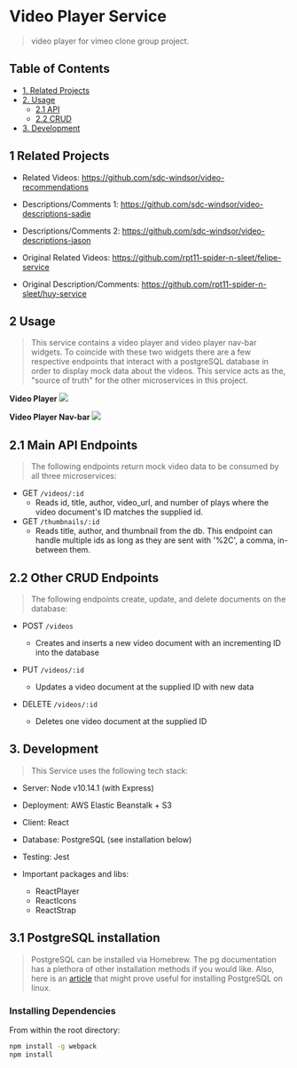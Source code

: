 # Video Player Service

> video player for vimeo clone group project.

## Table of Contents

- [1. Related Projects](#1-Related-Projects)
- [2. Usage](#2-Usage)
  - [2.1 API](#21-Main-API-Endpoints)
  - [2.2 CRUD](#22-Other-CRUD-Endpoints)
- [3. Development](#3-development)

## 1 Related Projects

  - Related Videos: https://github.com/sdc-windsor/video-recommendations
  - Descriptions/Comments 1: https://github.com/sdc-windsor/video-descriptions-sadie
  - Descriptions/Comments 2: https://github.com/sdc-windsor/video-descriptions-jason


  - Original Related Videos: https://github.com/rpt11-spider-n-sleet/felipe-service
  - Original Description/Comments: https://github.com/rpt11-spider-n-sleet/huy-service

## 2 Usage

> This service contains a video player and video player nav-bar widgets. To coincide with these two widgets there are a few respective endpoints that interact with a postgreSQL database in order to display mock data about the videos. This service acts as the, "source of truth" for the other microservices in this project. 

**Video Player**
![](vidplayersmall.gif)

**Video Player Nav-bar**
![](VidNavSm.gif)

## 2.1 Main API Endpoints

> The following endpoints return mock video data to be consumed by all three microservices: 

- GET `/videos/:id`
  - Reads id, title, author, video_url, and number of plays where the video document's ID matches the supplied id.
- GET `/thumbnails/:id`
  - Reads title, author, and thumbnail from the db. This endpoint can handle multiple ids as long as they are sent with '%2C', a comma, in-between them.

## 2.2 Other CRUD Endpoints

> The following endpoints create, update, and delete documents on the database: 

- POST `/videos`
  - Creates and inserts a new video document with an incrementing ID into the database

- PUT `/videos/:id`
  - Updates a video document at the supplied ID with new data

- DELETE `/videos/:id`  
  - Deletes one video document at the supplied ID
  

## 3. Development

> This Service uses the following tech stack:
  
- Server: Node v10.14.1 (with Express)
- Deployment: AWS Elastic Beanstalk + S3
- Client: React
- Database: PostgreSQL (see installation below)
- Testing: Jest

- Important packages and libs:
  - ReactPlayer
  - ReactIcons
  - ReactStrap
  
## 3.1 PostgreSQL installation

> PostgreSQL can be installed via Homebrew. The pg documentation has a plethora of other installation methods if you would like. Also, here is an [article](https://www.digitalocean.com/community/tutorials/how-to-install-and-use-postgresql-on-ubuntu-18-04) that might prove useful for installing PostgreSQL on linux.

### Installing Dependencies

From within the root directory:

```sh
npm install -g webpack
npm install
```

